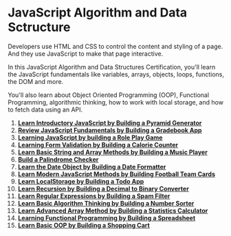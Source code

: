 # JavaScript Algorithm and Data Sctructure

Developers use HTML and CSS to control the content and styling of a page. And they use JavaScript to make that page interactive.

In this JavaScript Algorithm and Data Structures Certification, you'll learn the JavaScript fundamentals like variables, arrays, objects, loops, functions, the DOM and more.

You'll also learn about Object Oriented Programming (OOP), Functional Programming, algorithmic thinking, how to work with local storage, and how to fetch data using an API.

1. **[Learn Introductory JavaScript by Building a Pyramid Generator](./pyramid/)**
2. **[Review JavaScript Fundamentals by Building a Gradebook App](./gradebook/)**  
3. **[Learning JavaScript by building a Role Play Game](./role-play-game/)**
4. **[Learning Form Validation by Building a Calorie Counter](./calorie-counter/)**
5. **[Learn Basic String and Array Methods by Building a Music Player](./music-player/)**
6. **[Build a Palindrome Checker](./palindrome-checker/)**
7. **[Learn the Date Object by Building a Date Formatter](./date-formatter/)**
8. **[Learn Modern JavaScript Methods by Building Football Team Cards](./football-team-cards/)**
9. **[Learn LocalStorage by Building a Todo App](./todo-app/)**
10. **[Learn Recursion by Building a Decimal to Binary Converter](./binary-converter/)**
11. **[Learn Regular Expressions by Building a Spam Filter](./spam-filter/)**
12. **[Learn Basic Algorithm Thinking by Building a Number Sorter](./number-sorter/)**
13. **[Learn Advanced Array Method by Building a Statistics Calculator](./statistics-calculator)**
14. **[Learning Functional Programming by Building a Spreadsheet](./spreadsheet)**
15. **[Learn Basic OOP by Building a Shopping Cart](./shopping-cart)**
